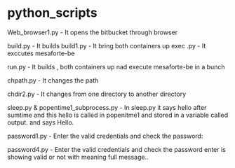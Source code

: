# python_scripts

Web_browser1.py - It opens the bitbucket through browser

build.py - It builds
build1.py - It bring both containers up
exec .py - It exccutes mesaforte-be


run.py - It builds , both containers up nad execute mesaforte-be in a bunch

chpath.py - It changes the path 

chdir2.py - It changes from one directory to another directory

sleep.py & popentime1_subprocess.py - In sleep.py it says hello after sumtime and this hello is called in popenitme1 and                                             stored in a variable called  output. and says Hello.


password1.py - Enter the valid credentials and check the password:

password4.py - Enter the valid credentials and check the password enter is showing valid or not with meaning full message..
